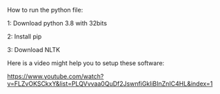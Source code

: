 How to run the python file:

1: Download python 3.8 with 32bits

2: Install pip

3: Download NLTK

Here is a video might help you to setup these software:

https://www.youtube.com/watch?v=FLZvOKSCkxY&list=PLQVvvaa0QuDf2JswnfiGkliBInZnIC4HL&index=1